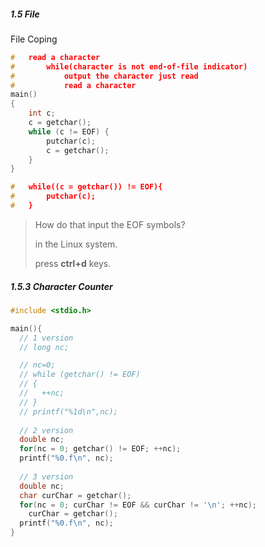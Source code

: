 ##### 1.5 File

File Coping

```c
#	read a character
# 		while(character is not end-of-file indicator)
#			output the character just read
#			read a character
main()
{
    int c;
    c = getchar();
    while (c != EOF) {
        putchar(c);
        c = getchar();
    }
}

#	while((c = getchar()) != EOF){
#   	putchar(c);
#	}
```

> How do that input the EOF symbols?
>
> in the Linux system.
>
> press **ctrl+d** keys.

##### 1.5.3 Character Counter

```c
#include <stdio.h>

main(){
  // 1 version
  // long nc;

  // nc=0;
  // while (getchar() != EOF)
  // {
  //   ++nc;
  // }
  // printf("%1d\n",nc);
  
  // 2 version
  double nc;
  for(nc = 0; getchar() != EOF; ++nc);
  printf("%0.f\n", nc);
    
  // 3 version
  double nc;
  char curChar = getchar();
  for(nc = 0; curChar != EOF && curChar != '\n'; ++nc);
    curChar = getchar();
  printf("%0.f\n", nc);
}
```

